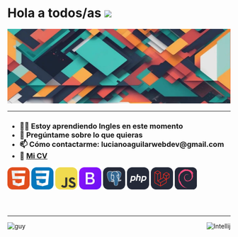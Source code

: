 <h1 align="left">Hola a todos/as <img src="https://media.giphy.com/media/hvRJCLFzcasrR4ia7z/giphy.gif" width="35"></h1>
<img src="https://github.com/lucianoAguilarWD/lucianoAguilarWD/blob/main/bannerL.jpg">
<hr>
<header align="left">
    <h3 align="left">
        <ul>
            <li>👨‍🎓 Estoy aprendiendo Ingles en este momento</li>
            <li>💬 Pregúntame sobre lo que quieras</li>
            <li>📫 Cómo contactarme: lucianoaguilarwebdev@gmail.com</li>
            <li>📄 <a href="https://github.com/lucianoAguilarWD/lucianoAguilarWD/blob/main/Aguilar Luciano.pdf" target="_blank">Mi CV</a></li>
        </ul>
    </h3>
    <div align="left">
    <div align="left">
        <img src="https://github.com/tandpfun/skill-icons/blob/main/icons/HTML.svg" alt="HTML" width="50">
        <img src="https://github.com/tandpfun/skill-icons/blob/main/icons/CSS.svg" alt="CSS" width="50">
        <img src="https://github.com/tandpfun/skill-icons/blob/main/icons/JavaScript.svg" alt="JS" width="50">
        <img src="https://github.com/tandpfun/skill-icons/blob/main/icons/Bootstrap.svg" alt="Bootstrap" width="50">
        <img src="https://github.com/tandpfun/skill-icons/blob/main/icons/PostgreSQL-Dark.svg" alt="SQL" width="50">
        <img src="https://github.com/tandpfun/skill-icons/blob/main/icons/PHP-Dark.svg" alt="PHP" width="50">
        <img src="https://github.com/tandpfun/skill-icons/blob/main/icons/Laravel-Dark.svg" alt="Laravel" width="50">
        <img src="https://github.com/tandpfun/skill-icons/blob/main/icons/Debian-Dark.svg" alt="Linux" width="50">
    </div>
</div>
</header>
<hr>
<img align="right" src="https://github-readme-stats.vercel.app/api/top-langs/?username=lucianoAguilarWD&layout=compact&hide=css&theme=radical" alt="Intellij" height="220">
<footer align="left">
    <p align="left">
        <img alt="guy" height="270" src="https://i.pinimg.com/originals/e4/26/70/e426702edf874b181aced1e2fa5c6cde.gif" />
    </p>
</footer>

